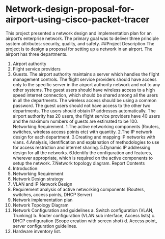 # Network-design-proposal-for-airport-using-cisco-packet-tracer
This project presented a network design and implementation plan for an airport’s enterprise network. The primary goal was to deliver three principle system attributes: security, quality, and safety.
##Project Description
The project is to design a proposal for setting up a network in an airport. The airport has three departments.
1. Airport authority
2. Flight service providers
3. Guests.
The airport authority maintains a server which handles the flight management controls. The flight service providers should have access only to the specific server in the airport authority network and not to any other systems. The guest users should have wireless access to a high speed internet connection, which should be shared among all the users in all the departments.
The wireless access should be using a common password. The guest users should not have access to the other two departments. The users should obtain IP addresses automatically. The airport authority has 20 users, the flight service providers have 40 users and the maximum numbers of guests are estimated to be 100.
Networking Requirement.
1.The active networking components (Routers, switches, wireless access points etc) with quantity.
2.The IP network design for each department.
3.Creating and mapping IP networks with vlans.
4.Analysis, identification and explanation of methodologies to use for access restriction and internet sharing.
5.Dynamic IP addressing design for all the networks.
6.Identify the configuration and features, wherever appropriate, which is required on the active components to setup the network.
7.Network topology diagram.
Report Contents
1. Introduction
2. Networking Requirement
3. Network Design strategy
4. VLAN and IP Network Design
5. Requirement analysis of active networking components (Routers, switches, access points, DHCP Server)
6. Network implementation plan
7. Network Topology Diagram
8. Network Configuration and guidelines
a. Switch configuration (VLAN, Trunking)
b. Router configuration (VLAN sub interface, Access lists)
c. DHCP configuration (Scope creation with screen shot)
d. Access point, server configuration guidelines.
9. Hardware inventory list.
